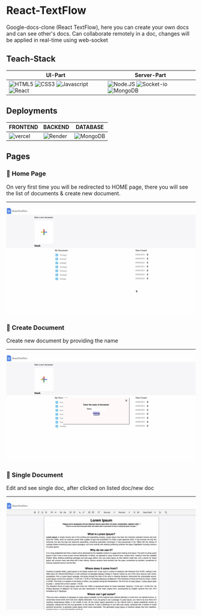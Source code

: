 # React-TextFlow


Google-docs-clone (React TextFlow), here you can create your own docs and can see other's  docs. Can collaborate remotely in a doc, changes will be applied in real-time using web-socket



## Teach-Stack
| UI-Part | Server-Part |
|---------|--------------|
|![HTML5](https://img.shields.io/badge/HTML5-E34F26?style=for-the-badge&logo=html5&logoColor=white) ![CSS3](https://img.shields.io/badge/CSS3-1572B6?style=for-the-badge&logo=css3&logoColor=white) ![Javascript](https://img.shields.io/badge/JavaScript-323330?style=for-the-badge&logo=javascript&logoColor=F7DF1E) ![React](https://img.shields.io/badge/React-20232A?style=for-the-badge&logo=react&logoColor=61DAFB)| ![Node.JS](https://img.shields.io/badge/Node.js-339933?style=for-the-badge&logo=nodedotjs&logoColor=white) ![Socket-io](https://img.shields.io/badge/Socket.io-010101?&style=for-the-badge&logo=Socket.io&logoColor=white) ![MongoDB](https://img.shields.io/badge/MongoDB-4EA94B?style=for-the-badge&logo=mongodb&logoColor=white)|


## Deployments
|FRONTEND|BACKEND|DATABASE|
|--------|-------|--------|
|![vercel](https://img.shields.io/badge/Vercel-000000?style=for-the-badge&logo=vercel&logoColor=white)|![Render](https://img.shields.io/badge/Render-46E3B7?style=for-the-badge&logo=render&logoColor=white)|![MongoDB](https://img.shields.io/badge/MongoDB-4EA94B?style=for-the-badge&logo=mongodb&logoColor=white)


## Pages

### :small_blue_diamond: Home Page
On very first time you will be redirected to HOME page, there you will see the list of documents & create new document.

----
![home](https://raw.githubusercontent.com/asinghrajput542/Images/main/Home.jpg)


### :small_blue_diamond: Create Document
Create new document by providing the name

----
![create-doc](https://raw.githubusercontent.com/asinghrajput542/Images/main/New-Doc.jpg)



### :small_blue_diamond: Single Document
Edit and see single doc, after clicked on listed doc/new doc

----
![single-doc](https://raw.githubusercontent.com/asinghrajput542/Images/main/Editor.jpg)


